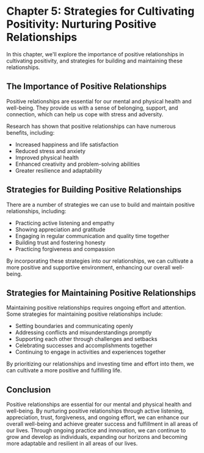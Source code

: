 Chapter 5: Strategies for Cultivating Positivity: Nurturing Positive Relationships
==================================================================================

In this chapter, we'll explore the importance of positive relationships in cultivating positivity, and strategies for building and maintaining these relationships.

The Importance of Positive Relationships
----------------------------------------

Positive relationships are essential for our mental and physical health and well-being. They provide us with a sense of belonging, support, and connection, which can help us cope with stress and adversity.

Research has shown that positive relationships can have numerous benefits, including:

* Increased happiness and life satisfaction
* Reduced stress and anxiety
* Improved physical health
* Enhanced creativity and problem-solving abilities
* Greater resilience and adaptability

Strategies for Building Positive Relationships
----------------------------------------------

There are a number of strategies we can use to build and maintain positive relationships, including:

* Practicing active listening and empathy
* Showing appreciation and gratitude
* Engaging in regular communication and quality time together
* Building trust and fostering honesty
* Practicing forgiveness and compassion

By incorporating these strategies into our relationships, we can cultivate a more positive and supportive environment, enhancing our overall well-being.

Strategies for Maintaining Positive Relationships
-------------------------------------------------

Maintaining positive relationships requires ongoing effort and attention. Some strategies for maintaining positive relationships include:

* Setting boundaries and communicating openly
* Addressing conflicts and misunderstandings promptly
* Supporting each other through challenges and setbacks
* Celebrating successes and accomplishments together
* Continuing to engage in activities and experiences together

By prioritizing our relationships and investing time and effort into them, we can cultivate a more positive and fulfilling life.

Conclusion
----------

Positive relationships are essential for our mental and physical health and well-being. By nurturing positive relationships through active listening, appreciation, trust, forgiveness, and ongoing effort, we can enhance our overall well-being and achieve greater success and fulfillment in all areas of our lives. Through ongoing practice and innovation, we can continue to grow and develop as individuals, expanding our horizons and becoming more adaptable and resilient in all areas of our lives.

